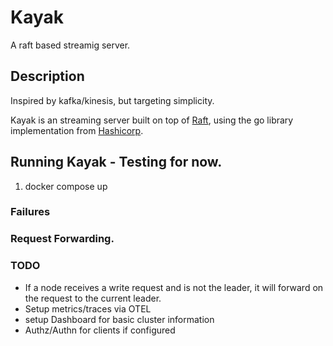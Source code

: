 # Kayak

A raft based streamig server.

## Description

Inspired by kafka/kinesis, but targeting simplicity.

Kayak is an streaming server built on top of [Raft](https://raft.github.io/), using the go library implementation from [Hashicorp](https://github.com/hashicorp/raft).

## Running Kayak - Testing for now.

1. docker compose up

### Failures

### Request Forwarding.

### TODO

- If a node receives a write request and is not the leader, it will forward on the request to the current leader.
- Setup metrics/traces via OTEL
- setup Dashboard for basic cluster information
- Authz/Authn for clients if configured
